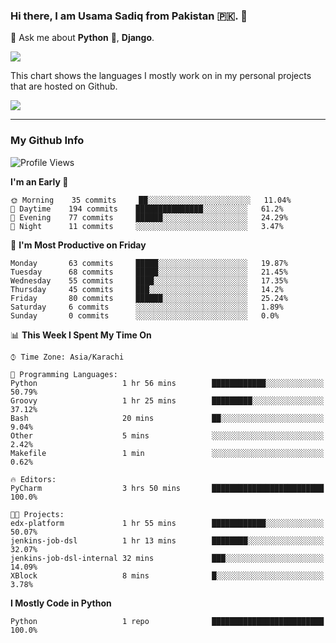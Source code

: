 ### Hi there, I am Usama Sadiq from Pakistan 🇵🇰. 👋

💬 Ask me about **Python** 🐍, **Django**. <!-- , Testing, Docker, Jenkins Automation, -->

<!--  
🗣 I love to talk about
  - Automating day-to-day stuff using Python
  - **Urdu Literature** 📚, **Anime** 💻, **Manga** 📜, **Light Novels** 📜, **Comics** 📱.  
-->

<img align="center" src="https://github-readme-stats.vercel.app/api?username=UsamaSadiq&custom_title=My Stats&show_icons=true&theme=dark&count_private=true&include_all_commits=true" />

This chart shows the languages I mostly work on in my personal projects that are hosted on Github.

<img align="center" src="https://github-readme-stats.vercel.app/api/top-langs/?username=UsamaSadiq&langs_count=10&layout=compact" />

--- 
### My Github Info
<!--START_SECTION:waka-->
![Profile Views](http://img.shields.io/badge/Profile%20Views-0-blue)

**I'm an Early 🐤** 

```text
🌞 Morning    35 commits     ██░░░░░░░░░░░░░░░░░░░░░░░   11.04% 
🌆 Daytime    194 commits    ███████████████░░░░░░░░░░   61.2% 
🌃 Evening    77 commits     ██████░░░░░░░░░░░░░░░░░░░   24.29% 
🌙 Night      11 commits     ░░░░░░░░░░░░░░░░░░░░░░░░░   3.47%

```
📅 **I'm Most Productive on Friday** 

```text
Monday       63 commits     █████░░░░░░░░░░░░░░░░░░░░   19.87% 
Tuesday      68 commits     █████░░░░░░░░░░░░░░░░░░░░   21.45% 
Wednesday    55 commits     ████░░░░░░░░░░░░░░░░░░░░░   17.35% 
Thursday     45 commits     ███░░░░░░░░░░░░░░░░░░░░░░   14.2% 
Friday       80 commits     ██████░░░░░░░░░░░░░░░░░░░   25.24% 
Saturday     6 commits      ░░░░░░░░░░░░░░░░░░░░░░░░░   1.89% 
Sunday       0 commits      ░░░░░░░░░░░░░░░░░░░░░░░░░   0.0%

```


📊 **This Week I Spent My Time On** 

```text
⌚︎ Time Zone: Asia/Karachi

💬 Programming Languages: 
Python                   1 hr 56 mins        ████████████░░░░░░░░░░░░░   50.79% 
Groovy                   1 hr 25 mins        █████████░░░░░░░░░░░░░░░░   37.12% 
Bash                     20 mins             ██░░░░░░░░░░░░░░░░░░░░░░░   9.04% 
Other                    5 mins              ░░░░░░░░░░░░░░░░░░░░░░░░░   2.42% 
Makefile                 1 min               ░░░░░░░░░░░░░░░░░░░░░░░░░   0.62%

🔥 Editors: 
PyCharm                  3 hrs 50 mins       █████████████████████████   100.0%

🐱‍💻 Projects: 
edx-platform             1 hr 55 mins        ████████████░░░░░░░░░░░░░   50.07% 
jenkins-job-dsl          1 hr 13 mins        ████████░░░░░░░░░░░░░░░░░   32.07% 
jenkins-job-dsl-internal 32 mins             ███░░░░░░░░░░░░░░░░░░░░░░   14.09% 
XBlock                   8 mins              █░░░░░░░░░░░░░░░░░░░░░░░░   3.78%

```

**I Mostly Code in Python** 

```text
Python                   1 repo              █████████████████████████   100.0%

```



<!--END_SECTION:waka-->
<!--
**UsamaSadiq/UsamaSadiq** is a ✨ _special_ ✨ repository because its `README.md` (this file) appears on your GitHub profile.

Here are some ideas to get you started:

- 🔭 I’m currently working on ...
- 🌱 I’m currently learning ...
- 👯 I’m looking to collaborate on ...
- 🤔 I’m looking for help with ...
- 📫 How to reach me: ...
- 😄 Pronouns: ...
- ⚡ Fun fact: ...
-->
